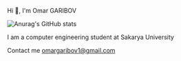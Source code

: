 Hi 👋, I'm Omar GARIBOV

![Anurag's GitHub stats](https://github-readme-stats.vercel.app/api?username=jackdow-ek&show_icons=true&theme=radical)



I am a computer engineering student at Sakarya University

Contact me omargaribov1@gmail.com

